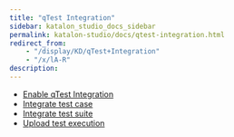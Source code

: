 ```yaml
---
title: "qTest Integration" 
sidebar: katalon_studio_docs_sidebar
permalink: katalon-studio/docs/qtest-integration.html 
redirect_from:
    - "/display/KD/qTest+Integration"
    - "/x/lA-R"
description: 
---
```

*   [Enable qTest Integration](/display/KD/Enable+qTest+Integration)
*   [Integrate test case](/display/KD/Integrate+test+case)
*   [Integrate test suite](/display/KD/Integrate+test+suite)
*   [Upload test execution](/display/KD/Upload+test+execution)